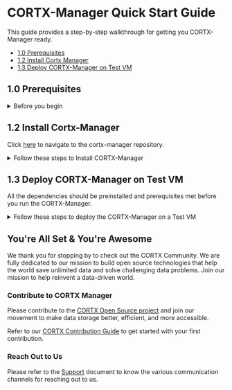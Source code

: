 # CORTX-Manager Quick Start Guide

This guide provides a step-by-step walkthrough for getting you CORTX-Manager ready.

-   [1.0 Prerequisites](##10-Prerequisites)
-   [1.2 Install Cortx Manager](#12-Install-Cortx-Manager)
-   [1.3 Deploy CORTX-Manager on Test VM](#13-Deploy-CORTX-Manager-on-Test-VM)

## 1.0 Prerequisites

<details>
<summary>Before you begin</summary>
<p>
   
   <details>
   <summary>Click to view the process to manually install the full stack.</summary>
   <p>

1.  You'll need to install the following components:

-   [Provisioner](https://github.com/Seagate/cortx-prvsnr/blob/dev/Cortx-ProvisionerQuickstartGuide.md)
-   [S3 Server](https://github.com/Seagate/cortx-s3server/blob/dev/docs/CORTX-S3%20Server%20Quick%20Start%20Guide.md)
-   [Hare](https://github.com/Seagate/cortx-hare)
-   [Monitor](https://github.com/Seagate/cortx-monitor/blob/dev/cortx-monitorQuickstartGuide.md)

2.  Login with super user:
   
   `$ sudo su`

   Or 
    
   `$ sudo -s`

3.  Ensure you've installed the following softwares:

   1.  Install RabbitMQ
      
      ```shell
      $ wget https://www.rabbitmq.com/releases/rabbitmq-server/v3.6.1/rabbitmq-server-3.6.1-1.noarch.rpm
      $ rpm --import https://www.rabbitmq.com/rabbitmq-release-signing-key.asc
      $ yum install rabbitmq-server-3.6.1-1.noarch.rpm
      $ systemctl enable rabbitmq-server
      $ systemctl start rabbitmq-server
      $ rabbitmqctl add_user admin password
      $ rabbitmqctl set_user_tags admin administrator
      $ rabbitmqctl set_permissions -p / admin ".*" ".*" ".*"
      $ rabbitmqctl add_vhost SSPL
      $ rabbitmq-plugins enable rabbitmq_management
      ```
     From your browser, navigate go to: http://<hostname>:15672/ 

     1. Login with your admin password.
     2. Select Virtual host as SSPL.
     
        ![](images/Image%201.jpg)
     3. Navigate to the Admin section.
        
        ![](images/Image%202.jpg)
     4. Click on add user and enter the following details:
        
        > **username:** sspluser 

        > **password:** sspl4ever
        
     5. Added user will be listed in users table. Click on added user.
      
        ![](images/Image%203.jpg)
     6. Set all permissions and select virtual host as SSPL
       
        ![](images/Image%204.jpg)

   2.  Install Elastic Search:
  
     ```shell

     $ yum install -y https://artifacts.elastic.co/downloads/elasticsearch/elasticsearch-7.3.2-x86_64.rpm
     $ vim /etc/elasticsearch/elasticsearch.yml       
     $ systemctl enable elasticsearch
     $ systemctl start elasticsearch
     ```
    
     ![Successful elasticsearch.yml installation](images/Image-5.jpg)

   3.  Install Consul
    ```
     1.  Download consule binary. 
     
     `$ wget https://releases.hashicorp.com/consul/1.8.3/consul_1.8.3_linux_amd64.zip`

     2.  Unzip downloaded zip.
     
      `$ unzip consul_1.8.3_linux_amd64.zip`

     3.  Install unzip if not already installed.
     
      `$ yum install unzip`

      `$ unzip consul_1.8.3_linux_amd64.zip`

     4.  Move binary to /usr/loval/bin folder.
     
      `$ mv consul /usr/local/bin/`

     5.  Check if the PATH contains `/usr/local/bin`. If it doesn’t, add it to the path.
        
      ```shell
        
        $ echo $PATH
        $ export PATH=$PATH:/usr/local/bin
      ```
     6.  Check if consul is installed.
     
      `$ consul`
        
     7.  Run consul in the background.
     
      `$ nohup consul agent --dev &`
    ```

   4.  Install provisioner
    ```
     1.  Go to your home directory.
     2.  Git clone the provisioner repository, and follow the steps below:
     
     ```shell
         $ git clone git@github.com:Seagate/cortx-prvsnr.git
         $ mkdir /opt/seagate/cortx/provisioner
         $ ln -s /<path-to-cortx-prvsnr>/cortx-prvsnr/* /opt/seagate/cortx/provisioner/
     ```
    ```
      </p>
      </details>
      
     <details>
   <summary>Install OVA and these prerequisites to skip manual installation.</summary>
   <p>
      
  Please refer to the documentation to [Import the CORTX Open Virtual Appliance (OVA)](https://github.com/Seagate/cortx/blob/main/doc/Importing_OVA_File.rst).
     
1.  Install GitHub.
   
   Refer to the [CORTX Contribution Guide](https://github.com/Seagate/cortx/blob/main/CONTRIBUTING.md) document to install GitHub and clone cortx-manager and its dependent repos.
   
2.  Install pyutils that is custom-built for CORTX project:
   
   1.  Go to your home directory

   2.  Git clone `cortx-py-utils` and follow the steps below:
   
      ```shell

      $ cd /home/727891/githubssh/
      $ git clone --recursive git@github.com:Seagate/cortx-py-utils.git
      $ cd /opt/seagate/
      $ mkdir cortx
      $ cd cortx
      $ ln -s /<path-to-cortx-py-utils>/cortx-py-utils/src/utils
      ```

3.  Install Python 3

   `$ yum –y install python3`
   
   </p>
   </details>
      
</p>
</details>

## 1.2 Install Cortx-Manager

 Click [here](https://github.com/Seagate/cortx-manager) to navigate to the cortx-manager repository. 
 
 <details>
   <summary>Follow these steps to Install CORTX-Manager</summary>
   <p>
 
1.  Clone cortx-manager using HTTP or SSH:
 
    ```shell
    
    $ git clone https://github.com/Seagate/cortx-manager.git
    $ git clone git@github.com:Seagate/cortx-manager.git
    ```

2.  Once you have obtained the sources, build the cortx-manager by running: 
 
    ```shell
    
    $ cd cortx-cortx-manager
    $ sudo cicd/build.sh
    ```

3.  Run `$ sudo cicd/build.sh -h` to list build options in more detail. - This will build an RPM on a dest directory.
 
   **Examples:**
    ```
     -   To build cortx-manager with integration tests, run: `$ sudo cicd/build.sh -i`
     -   To build cortx-manager with log level debug, run: `$ sudo cicd/build.sh -q true`
    ```
     </p>
     </details>
     
## 1.3 Deploy CORTX-Manager on Test VM

All the dependencies should be preinstalled and prerequisites met before you run the CORTX-Manager. 

<details>
   <summary>Follow these steps to deploy the CORTX-Manager on a Test VM</summary>
   <p>

1.  SSH-Login to VM with GitHub ID and Password.

2.  Remove previously installed CORTX-Manager RPMs, if any:

    For pkg in 
    
    `$ rpm -qa | grep -E "cortx|salt"` 
    
    Run 
    
    `$ yum remove -y $pkg`

3.  Install CORTX-Manager (RPM) using:

   ```shell
   
      $ yum install -i <rpm-created-by-dest-directory>
      
   ```
   
4.  Executing the cortx-manager setup commands should pass: 

   ```shell
   
   $ cortx-manager_setup post_install
   $ cortx-manager_setup config
   $ cortx-manager_setup init
   ```

5.  Enable and Restart cortx-manager using: 
   
   ```shell

   $ systemctl enable cortx_manager
   $ systemctl restart cortx_manager
   ```
   
   </p>
   </details>
     
## You're All Set & You're Awesome

We thank you for stopping by to check out the CORTX Community. We are fully dedicated to our mission to build open source technologies that help the world save unlimited data and solve challenging data problems. Join our mission to help reinvent a data-driven world. 

### Contribute to CORTX Manager

Please contribute to the [CORTX Open Source project](https://github.com/Seagate/cortx/blob/main/doc/SuggestedContributions.md) and join our movement to make data storage better, efficient, and more accessible.

Refer to our [CORTX Contribution Guide](CONTRIBUTING.md) to get started with your first contribution.

### Reach Out to Us

Please refer to the [Support](SUPPORT.md) document to know the various communication channels for reaching out to us.
